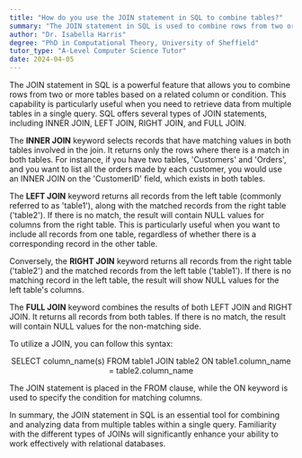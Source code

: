 ```yaml
---
title: "How do you use the JOIN statement in SQL to combine tables?"
summary: "The JOIN statement in SQL is used to combine rows from two or more tables based on a related column between them."
author: "Dr. Isabella Harris"
degree: "PhD in Computational Theory, University of Sheffield"
tutor_type: "A-Level Computer Science Tutor"
date: 2024-04-05
---
```


The JOIN statement in SQL is a powerful feature that allows you to combine rows from two or more tables based on a related column or condition. This capability is particularly useful when you need to retrieve data from multiple tables in a single query. SQL offers several types of JOIN statements, including INNER JOIN, LEFT JOIN, RIGHT JOIN, and FULL JOIN.

The **INNER JOIN** keyword selects records that have matching values in both tables involved in the join. It returns only the rows where there is a match in both tables. For instance, if you have two tables, 'Customers' and 'Orders', and you want to list all the orders made by each customer, you would use an INNER JOIN on the 'CustomerID' field, which exists in both tables.

The **LEFT JOIN** keyword returns all records from the left table (commonly referred to as 'table1'), along with the matched records from the right table ('table2'). If there is no match, the result will contain NULL values for columns from the right table. This is particularly useful when you want to include all records from one table, regardless of whether there is a corresponding record in the other table.

Conversely, the **RIGHT JOIN** keyword returns all records from the right table ('table2') and the matched records from the left table ('table1'). If there is no matching record in the left table, the result will show NULL values for the left table's columns.

The **FULL JOIN** keyword combines the results of both LEFT JOIN and RIGHT JOIN. It returns all records from both tables. If there is no match, the result will contain NULL values for the non-matching side.

To utilize a JOIN, you can follow this syntax:

$$
\text{SELECT column\_name(s) FROM table1 JOIN table2 ON table1.column\_name = table2.column\_name}
$$

The JOIN statement is placed in the FROM clause, while the ON keyword is used to specify the condition for matching columns.

In summary, the JOIN statement in SQL is an essential tool for combining and analyzing data from multiple tables within a single query. Familiarity with the different types of JOINs will significantly enhance your ability to work effectively with relational databases.
    